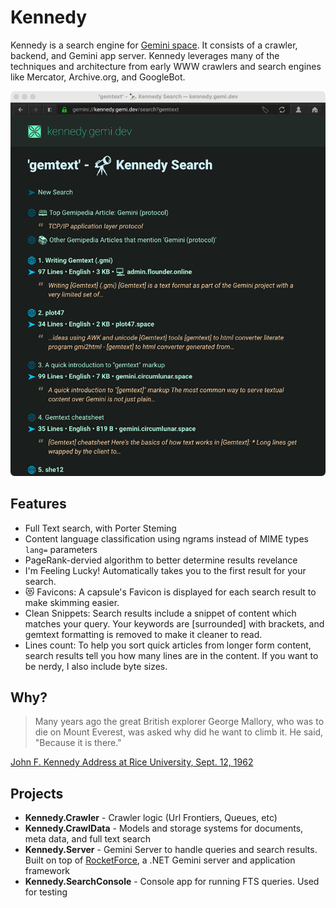 # Kennedy
Kennedy is a search engine for [Gemini space](https://en.wikipedia.org/wiki/Gemini_(protocol)). It consists of a crawler, backend, and Gemini app server. Kennedy leverages many of the techniques and architecture from early WWW crawlers and search engines like Mercator, Archive.org, and GoogleBot.

![Kennedy running in Lagrange client](imgs/kennedy-in-lagrange.png)

## Features
* Full Text search, with Porter Steming
* Content language classification using ngrams instead of MIME types `lang=` parameters
* PageRank-dervied algorithm to better determine results revelance 
* I'm Feeling Lucky! Automatically takes you to the first result for your search.
* 😻 Favicons: A capsule's Favicon is displayed for each search result to make skimming easier.
* Clean Snippets: Search results include a snippet of content which matches your query. Your keywords are [surrounded] with brackets, and gemtext formatting is removed to make it cleaner to read.
* Lines count: To help you sort quick articles from longer form content, search results tell you how many lines are in the content. If you want to be nerdy, I also include byte sizes.


## Why?
>Many years ago the great British explorer George Mallory, who was to die on Mount Everest, was asked why did he want to climb it. He said, "Because it is there."

[John F. Kennedy Address at Rice University, Sept. 12, 1962](https://www.rice.edu/kennedy)

## Projects
- **Kennedy.Crawler** - Crawler logic (Url Frontiers, Queues, etc)
- **Kennedy.CrawlData** - Models and storage systems for documents, meta data, and full text search
- **Kennedy.Server** - Gemini Server to handle queries and search results. Built on top of [RocketForce](https://github.com/acidus99/RocketForce), a .NET Gemini server and application framework
- **Kennedy.SearchConsole** - Console app for running FTS queries. Used for testing
